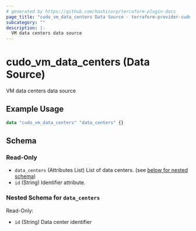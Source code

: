 ```yaml
---
# generated by https://github.com/hashicorp/terraform-plugin-docs
page_title: "cudo_vm_data_centers Data Source - terraform-provider-cudo"
subcategory: ""
description: |-
  VM data centers data source
---
```


# cudo_vm_data_centers (Data Source)

VM data centers data source

## Example Usage

```terraform
data "cudo_vm_data_centers" "data_centers" {}
```

<!-- schema generated by tfplugindocs -->
## Schema

### Read-Only

- `data_centers` (Attributes List) List of data centers. (see [below for nested schema](#nestedatt--data_centers))
- `id` (String) Identifier attribute.

<a id="nestedatt--data_centers"></a>
### Nested Schema for `data_centers`

Read-Only:

- `id` (String) Data center identifier

